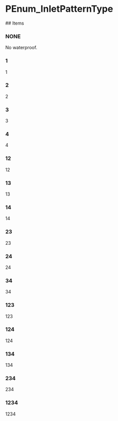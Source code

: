 # PEnum_InletPatternType

<!-- end of definition -->## Items

### NONE
No waterproof.

### 1
1

### 2
2

### 3
3

### 4
4

### 12
12

### 13
13

### 14
14

### 23
23

### 24
24

### 34
34

### 123
123

### 124
124

### 134
134

### 234
234

### 1234
1234
